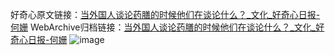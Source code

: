 好奇心原文链接：[当外国人谈论药膳的时候他们在谈论什么？_文化_好奇心日报-何姗](https://www.qdaily.com/articles/9244.html)
WebArchive归档链接：[当外国人谈论药膳的时候他们在谈论什么？_文化_好奇心日报-何姗](http://web.archive.org/web/20190623153944/https://www.qdaily.com/articles/9244.html)
![image](http://ww3.sinaimg.cn/large/007d5XDply1g3vewv8iinj30u02nn7wh)